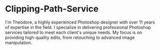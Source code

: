 # Clipping-Path-Service
I'm Theodore, a highly experienced Photoshop designer with over 11 years of expertise in the field. I specialize in delivering professional Photoshop services tailored to meet each client's unique needs. My focus is on providing high-quality edits, from retouching to advanced image manipulation. 
